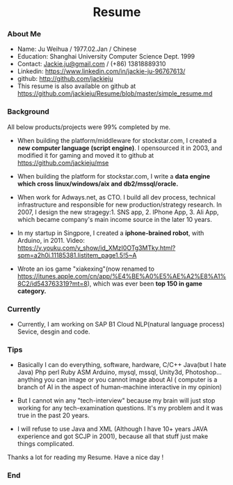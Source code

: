 <h1 align = "center">Resume</h1>

### About Me

- Name: Ju Weihua / 1977.02.Jan / Chinese 
- Education: Shanghai University Computer Science Dept. 1999
- Contact: Jackie.ju@gmail.com / (+86) 13818889310
- Linkedin: https://www.linkedin.com/in/jackie-ju-96767613/
- github: http://github.com/jackieju
- This resume is also available on github at https://github.com/jackieju/Resume/blob/master/simple_resume.md

### Background
All below products/projects were 99% completed by me.

- When building the platform/middleware for stockstar.com, I created a **new computer language (script engine)**. I opensourced it in 2003, and modified it for gaming and moved it to github at https://github.com/jackieju/mse 

- When building the platform for stockstar.com, I write a **data engine which cross linux/windows/aix and db2/mssql/oracle.**

- When work for Adways.net, as CTO. I build all dev process, technical infrastructure and responsible for new production/strategy research. In 2007, I design the new stragegy:1. SNS app, 2. IPhone App, 3. Ali App, which became company's main income source in the later 10 years.

- In my startup in Singpore, I created a **iphone-brained robot**, with Arduino, in 2011. Video: https://v.youku.com/v_show/id_XMzI0OTg3MTky.html?spm=a2h0j.11185381.listitem_page1.5!5~A

- Wrote an ios game "xiakexing"(now renamed to https://itunes.apple.com/cn/app/%E4%BE%A0%E5%AE%A2%E8%A1%8C2/id543763319?mt=8), which was ever been **top 150 in game category.**

###  Currently
- Currently, I am working on SAP B1 Cloud NLP(natural language process) Sevice, desgin and code.

### Tips
- Basically I can do everything, software, hardware, C/C++ Java(but I hate Java) Php perl Ruby ASM Arduino, mysql, mssql, Unity3d, Photoshop... anything you can image or you cannot image about AI ( computer is a branch of AI in the aspect of  human-machine interactive in my opinion)

- But I cannot win any "tech-interview" because my brain will just stop working for any tech-examination questions. It's my problem and it was true in the past 20 years.

- I will refuse to use Java and XML (Although I have 10+ years JAVA experience and got SCJP in 2001), because all that stuff just make things complicated.

Thanks a lot for reading my Resume.
Have a nice day !


### End
